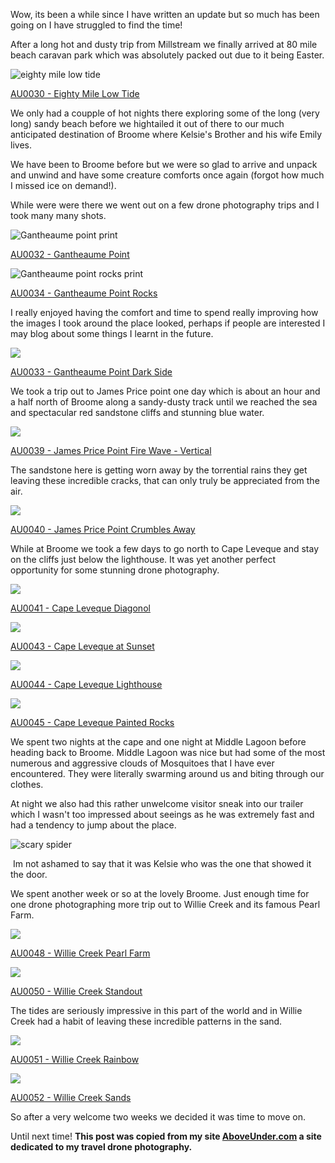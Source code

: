 Wow, its been a while since I have written an update but so much has been going on I have struggled to find the time!

After a long hot and dusty trip from Millstream we finally arrived at 80 mile beach caravan park which was absolutely packed out due to it being Easter.

![eighty mile low tide](http://cdn.shopify.com/s/files/1/1830/7597/files/Eighty_Mile_Low_Tide_1024x1024.jpg?v=1494402749)

[AU0030 - Eighty Mile Low Tide](http://aboveunder.azurewebsites.net/products/au0030-eighty-mile-low-tide "eighty mile low tide print")

We only had a coupple of hot nights there exploring some of the long (very long) sandy beach before we hightailed it out of there to our much anticipated destination of Broome where Kelsie's Brother and his wife Emily lives.

We have been to Broome before but we were so glad to arrive and unpack and unwind and have some creature comforts once again (forgot how much I missed ice on demand!). 

While were were there we went out on a few drone photography trips and I took many many shots.

![Gantheaume point print](http://cdn.shopify.com/s/files/1/1830/7597/files/Gantheaume_Point_1024x1024.jpg?v=1494403114)

[AU0032 - Gantheaume Point](http://aboveunder.azurewebsites.net/products/au0032-gantheaume-point)

![Gantheaume point rocks print](http://cdn.shopify.com/s/files/1/1830/7597/files/Gantheaume_Point_Rocks_1024x1024.jpg?v=1493381716)

[AU0034 - Gantheaume Point Rocks](http://aboveunder.azurewebsites.net/products/au0034-gantheaume-point-rocks)

I really enjoyed having the comfort and time to spend really improving how the images I took around the place looked, perhaps if people are interested I may blog about some things I learnt in the future.

![](/static/posts/camping-oz-2017-west-kimberly/Gantheaume_Point_Dark_Side_1024x1024.jpg?v=1493380205)

[AU0033 - Gantheaume Point Dark Side](http://aboveunder.azurewebsites.net/products/au0033-gantheaume-point-dark-side)

We took a trip out to James Price point one day which is about an hour and a half north of Broome along a sandy-dusty track until we reached the sea and spectacular red sandstone cliffs and stunning blue water.

![](/static/posts/camping-oz-2017-west-kimberly/James_Price_Point_Fire_Wave_-_Vertical_1024x1024.jpg?v=1493381241)

[AU0039 - James Price Point Fire Wave - Vertical](http://aboveunder.azurewebsites.net/products/au0039-james-price-point-fire-wave-vertical "james price point picture print")

The sandstone here is getting worn away by the torrential rains they get leaving these incredible cracks, that can only truly be appreciated from the air.

![](/static/posts/camping-oz-2017-west-kimberly/James_Price_Point_Crumbles_Away_1024x1024.jpg?v=1493381387)

[AU0040 - James Price Point Crumbles Away](http://aboveunder.azurewebsites.net/products/au0040-james-price-point-crumbles-away)

While at Broome we took a few days to go north to Cape Leveque and stay on the cliffs just below the lighthouse. It was yet another perfect opportunity for some stunning drone photography.

![](/static/posts/camping-oz-2017-west-kimberly/Cape_Leveque_Diagonol_1024x1024.jpg?v=1493557899)

[AU0041 - Cape Leveque Diagonol](http://aboveunder.azurewebsites.net/products/au0041-cape-leveque-diagonol "cape leveque print ocean and rocks")

![](/static/posts/camping-oz-2017-west-kimberly/Cape_Leveque_at_Sunset_1024x1024.jpg?v=1493558220)

[AU0043 - Cape Leveque at Sunset](http://aboveunder.azurewebsites.net/products/au0043-cape-leveque-at-sunset "cape leveque print with red rocks")

![](/static/posts/camping-oz-2017-west-kimberly/Cape_Leveque_Lighthouse_1024x1024.jpg?v=1493558368)

[AU0044 - Cape Leveque Lighthouse](http://aboveunder.azurewebsites.net/products/au0044-cape-leveque-lighthouse "cape leveque lighthouse print")

![](/static/posts/camping-oz-2017-west-kimberly/Cape_Leveque_Painted_Rocks_1024x1024.jpg?v=1493558544)

[AU0045 - Cape Leveque Painted Rocks](http://aboveunder.azurewebsites.net/products/au0045-cape-leveque-painted-rocks "the stunning red rocks of cape leveque")

We spent two nights at the cape and one night at Middle Lagoon before heading back to Broome. Middle Lagoon was nice but had some of the most numerous and aggressive clouds of Mosquitoes that I have ever encountered. They were literally swarming around us and biting through our clothes.

At night we also had this rather unwelcome visitor sneak into our trailer which I wasn't too impressed about seeings as he was extremely fast and had a tendency to jump about the place. 

![scary spider](http://cdn.shopify.com/s/files/1/1830/7597/files/IMG_7500_1024x1024.JPG?v=1494405159)

 Im not ashamed to say that it was Kelsie who was the one that showed it the door.

We spent another week or so at the lovely Broome. Just enough time for one drone photographing more trip out to Willie Creek and its famous Pearl Farm.

![](/static/posts/camping-oz-2017-west-kimberly/Willie_Creek_Pearl_Farm_1024x1024.jpg?v=1494464353)

[AU0048 - Willie Creek Pearl Farm](http://aboveunder.azurewebsites.net/products/au0048-willie-creek-pearl-farm)

![](/static/posts/camping-oz-2017-west-kimberly/Willie_Creek_Standout_1024x1024.jpg?v=1494464540)

[AU0050 - Willie Creek Standout](http://aboveunder.azurewebsites.net/products/au0050-willie-creek-standout)

The tides are seriously impressive in this part of the world and in Willie Creek had a habit of leaving these incredible patterns in the sand.

![](/static/posts/camping-oz-2017-west-kimberly/Willie_Creek_Rainbow_1024x1024.jpg?v=1494464617)

[AU0051 - Willie Creek Rainbow](http://aboveunder.azurewebsites.net/products/au0051-willie-creek-rainbow)

![](/static/posts/camping-oz-2017-west-kimberly/Willie_Creek_Sands_1024x1024.jpg?v=1494464678)

[AU0052 - Willie Creek Sands](http://aboveunder.azurewebsites.net/products/au0052-willie-creek-sands)

So after a very welcome two weeks we decided it was time to move on.

Until next time!
 **This post was copied from my site [AboveUnder.com](http://aboveunder.azurewebsites.net) a site dedicated to my travel drone photography.**